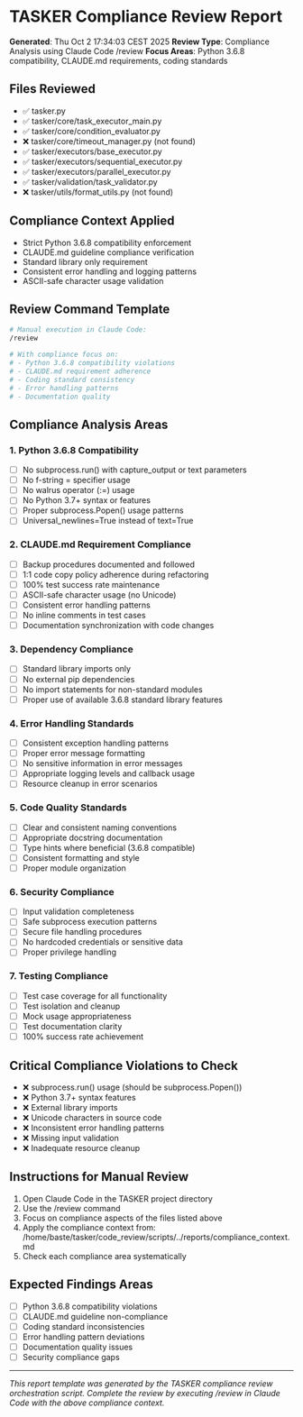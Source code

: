 # TASKER Compliance Review Report
**Generated**: Thu Oct  2 17:34:03 CEST 2025
**Review Type**: Compliance Analysis using Claude Code /review
**Focus Areas**: Python 3.6.8 compatibility, CLAUDE.md requirements, coding standards

## Files Reviewed
- ✅ tasker.py
- ✅ tasker/core/task_executor_main.py
- ✅ tasker/core/condition_evaluator.py
- ❌ tasker/core/timeout_manager.py (not found)
- ✅ tasker/executors/base_executor.py
- ✅ tasker/executors/sequential_executor.py
- ✅ tasker/executors/parallel_executor.py
- ✅ tasker/validation/task_validator.py
- ❌ tasker/utils/format_utils.py (not found)

## Compliance Context Applied
- Strict Python 3.6.8 compatibility enforcement
- CLAUDE.md guideline compliance verification
- Standard library only requirement
- Consistent error handling and logging patterns
- ASCII-safe character usage validation

## Review Command Template
```bash
# Manual execution in Claude Code:
/review

# With compliance focus on:
# - Python 3.6.8 compatibility violations
# - CLAUDE.md requirement adherence
# - Coding standard consistency
# - Error handling patterns
# - Documentation quality
```

## Compliance Analysis Areas
### 1. Python 3.6.8 Compatibility
- [ ] No subprocess.run() with capture_output or text parameters
- [ ] No f-string = specifier usage
- [ ] No walrus operator (:=) usage
- [ ] No Python 3.7+ syntax or features
- [ ] Proper subprocess.Popen() usage patterns
- [ ] Universal_newlines=True instead of text=True

### 2. CLAUDE.md Requirement Compliance
- [ ] Backup procedures documented and followed
- [ ] 1:1 code copy policy adherence during refactoring
- [ ] 100% test success rate maintenance
- [ ] ASCII-safe character usage (no Unicode)
- [ ] Consistent error handling patterns
- [ ] No inline comments in test cases
- [ ] Documentation synchronization with code changes

### 3. Dependency Compliance
- [ ] Standard library imports only
- [ ] No external pip dependencies
- [ ] No import statements for non-standard modules
- [ ] Proper use of available 3.6.8 standard library features

### 4. Error Handling Standards
- [ ] Consistent exception handling patterns
- [ ] Proper error message formatting
- [ ] No sensitive information in error messages
- [ ] Appropriate logging levels and callback usage
- [ ] Resource cleanup in error scenarios

### 5. Code Quality Standards
- [ ] Clear and consistent naming conventions
- [ ] Appropriate docstring documentation
- [ ] Type hints where beneficial (3.6.8 compatible)
- [ ] Consistent formatting and style
- [ ] Proper module organization

### 6. Security Compliance
- [ ] Input validation completeness
- [ ] Safe subprocess execution patterns
- [ ] Secure file handling procedures
- [ ] No hardcoded credentials or sensitive data
- [ ] Proper privilege handling

### 7. Testing Compliance
- [ ] Test case coverage for all functionality
- [ ] Test isolation and cleanup
- [ ] Mock usage appropriateness
- [ ] Test documentation clarity
- [ ] 100% success rate achievement

## Critical Compliance Violations to Check
- ❌ subprocess.run() usage (should be subprocess.Popen())
- ❌ Python 3.7+ syntax features
- ❌ External library imports
- ❌ Unicode characters in source code
- ❌ Inconsistent error handling patterns
- ❌ Missing input validation
- ❌ Inadequate resource cleanup

## Instructions for Manual Review
1. Open Claude Code in the TASKER project directory
2. Use the /review command
3. Focus on compliance aspects of the files listed above
4. Apply the compliance context from: /home/baste/tasker/code_review/scripts/../reports/compliance_context.md
5. Check each compliance area systematically

## Expected Findings Areas
- [ ] Python 3.6.8 compatibility violations
- [ ] CLAUDE.md guideline non-compliance
- [ ] Coding standard inconsistencies
- [ ] Error handling pattern deviations
- [ ] Documentation quality issues
- [ ] Security compliance gaps

---
*This report template was generated by the TASKER compliance review orchestration script.*
*Complete the review by executing /review in Claude Code with the above compliance context.*
